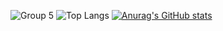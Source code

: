 ![Group 5](https://github.com/Ranranruo/Ranranruo/assets/123725521/26656087-d943-4674-98c6-5dff83427c3c)
![Top Langs](https://github-readme-stats.vercel.app/api/top-langs/?username=Ranranruo&layout=compact)
[![Anurag's GitHub stats](https://github-readme-stats.vercel.app/api?username=Ranranruo)](https://github.com/anuraghazra/github-readme-stats) 
